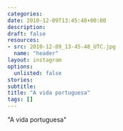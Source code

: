 ```yaml
---
categories:
date: 2010-12-09T13:45:48+00:00
description:
draft: false
resources:
- src: 2010-12-09_13-45-48_UTC.jpg
  name: "header"
layout: instagram
options:
  unlisted: false
stories:
subtitle:
title: "A vida portuguesa"
tags: []
---
```


"A vida portuguesa"

